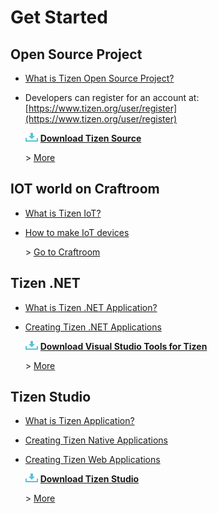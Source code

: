 # Get Started

## Open Source Project
- [What is Tizen Open Source Project?](open-source-project/about/tizen-open-source-overview.md)
- Developers can register for an account at: [https://www.tizen.org/user/register](https://www.tizen.org/user/register)

    ![Download](images/ic_docs_download.png) [**Download Tizen Source**](open-source-project/developing/cloning.md)

    \> [More](open-source-project/developing/installing.md)

## IOT world on Craftroom
- [What is Tizen IoT?](iot/index.md)
- [How to make IoT devices](iot/getting-started/overview.md)

    \> [Go to Craftroom](https://craftroom.tizen.org/)

## Tizen .NET
- [What is Tizen .NET Application?](application/dotnet/tutorials/details/features.md)
- [Creating Tizen .NET Applications](application/dotnet/getting-started/overview.md)

    ![Download](images/ic_docs_download.png) [**Download Visual Studio Tools for Tizen**](https://marketplace.visualstudio.com/items?itemName=tizen.VisualStudioToolsforTizen)

    \> [More](application/dotnet/index.md)

## Tizen Studio
- [What is Tizen Application?](application/index.md)
- [Creating Tizen Native Applications](application/native/getting-started/overview.md)
- [Creating Tizen Web Applications](application/web/getting-started/overview.md)

    ![Download](images/ic_docs_download.png) [**Download Tizen Studio**](https://developer.tizen.org/development/tizen-studio/download)

    \> [More](application/tizen-studio/index.md)
